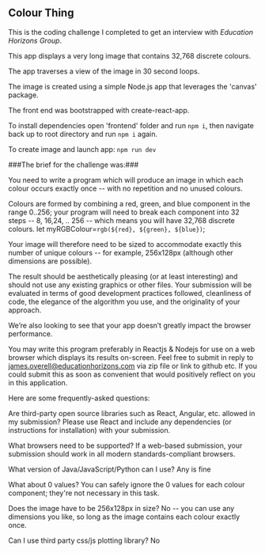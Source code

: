 ## Colour Thing

This is the coding challenge I completed to get an interview with _Education Horizons Group_.

This app displays a very long image that contains 32,768 discrete colours.

The app traverses a view of the image in 30 second loops.

The image is created using a simple Node.js app that leverages the 'canvas' package.

The front end was bootstrapped with create-react-app.

To install dependencies open 'frontend' folder and run `npm i`, then navigate back up to root directory and run `npm i` again.

To create image and launch app: `npm run dev`

###The brief for the challenge was:###

You need to write a program which will produce an image in which each colour occurs exactly once -- with no repetition and no unused colours.


Colours are formed by combining a red, green, and blue component in the range 0..256; your program will need to break each component into 32 steps -- 8, 16,24, .. 256 -- which means you will have 32,768 discrete colours.
let myRGBColour=`rgb(${red}, ${green}, ${blue})`;

Your image will therefore need to be sized to accommodate exactly this number of unique colours -- for example, 256x128px (although other dimensions are possible).

The result should be aesthetically pleasing (or at least interesting) and should not use any existing graphics or other files.
Your submission will be evaluated in terms of good development practices followed, cleanliness of code, the elegance of the algorithm you use, and the originality of your approach.

We’re also looking to see that your app doesn’t greatly impact the browser performance.

You may write this program preferably in Reactjs & Nodejs for use on a web browser which displays its results on-screen.
Feel free to submit in reply to james.overell@educationhorizons.com via zip file or link to github etc.
If you could submit this as soon as convenient that would positively reflect on you in this application.

Here are some frequently-asked questions:

Are third-party open source libraries such as React, Angular, etc. allowed in my submission?
Please use React and include any dependencies (or instructions for installation) with your submission.

What browsers need to be supported?
If a web-based submission, your submission should work in all modern standards-compliant browsers.

What version of Java/JavaScript/Python can I use?
Any is fine

What about 0 values?
You can safely ignore the 0 values for each colour component; they're not necessary in this task.

Does the image have to be 256x128px in size?
No -- you can use any dimensions you like, so long as the image contains each colour exactly once.

Can I use third party css/js plotting library?
No
